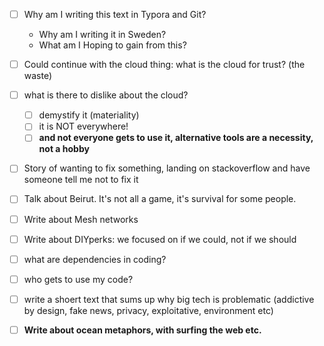 - [ ] Why am I writing this text in Typora and Git?
  - Why am I writing it in Sweden?
  - What am I Hoping to gain from this?

- [ ] Could continue with the cloud thing: what is the cloud for trust? (the waste)
- [ ] what is there to dislike about the cloud?
  - [ ] demystify it (materiality)
  - [ ] it is NOT everywhere!
  - [ ] **and not everyone gets to use it, alternative tools are a necessity, not a hobby**
- [ ] Story of wanting to fix something, landing on stackoverflow and have someone tell me not to fix it
- [ ] Talk about Beirut. It's not all a game, it's survival for some people.
- [ ] Write about Mesh networks
- [ ] Write about DIYperks: we focused on if we could, not if we should
- [ ] what are dependencies in coding?
- [ ] who gets to use my code?
- [ ] write a shoert text that sums up why big tech is problematic (addictive by design, fake news, privacy, exploitative, environment etc)
- [ ] **Write about ocean metaphors, with surfing the web etc.**